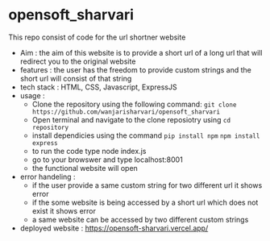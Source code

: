 # opensoft_sharvari
This repo consist of code for the url shortner website
+ Aim :
           the aim of this website is to provide a short url of a long url that will redirect you to the original website
+ features :
           the user has the freedom to provide custom strings and the short url will consist of that string
+ tech stack :
             HTML, CSS, Javascript, ExpressJS
+ usage :
  - Clone the repository using the following command:
    ```git clone https://github.com/wanjarisharvari/opensoft_sharvari```  
  - Open terminal and navigate to the clone reposiotry using ```cd repository```
  - install dependicies using the command ```pip install npm```
    ```npm install express```
  - to run the code type node index.js
  - go to your browswer and type localhost:8001
  - the functional website will open
+ error handeling :
  - if the user provide a same custom string for two different url it shows error
  - if the some website is being accessed by a short url which does not exist it shows error
  - a same website can be accessed by two different custom strings
+ deployed website : https://opensoft-sharvari.vercel.app/


